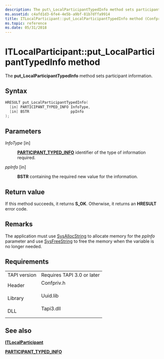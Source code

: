 ```yaml
---
description: The put\_LocalParticipantTypedInfo method sets participant information.
ms.assetid: c4afd1d3-6fe4-4e5b-a9bf-81b7dffa9914
title: ITLocalParticipant::put_LocalParticipantTypedInfo method (Confpriv.h)
ms.topic: reference
ms.date: 05/31/2018
---
```


# ITLocalParticipant::put\_LocalParticipantTypedInfo method

The **put\_LocalParticipantTypedInfo** method sets participant information.

## Syntax


```C++
HRESULT put_LocalParticipantTypedInfo(
  [in] PARTICIPANT_TYPED_INFO InfoType,
  [in] BSTR                   ppInfo
);
```



## Parameters

<dl> <dt>

*InfoType* \[in\]
</dt> <dd>

[**PARTICIPANT\_TYPED\_INFO**](participant-typed-info.md) identifier of the type of information required.

</dd> <dt>

*ppInfo* \[in\]
</dt> <dd>

**BSTR** containing the required new value for the information.

</dd> </dl>

## Return value

If this method succeeds, it returns **S\_OK**. Otherwise, it returns an **HRESULT** error code.

## Remarks

The application must use [SysAllocString](/windows/win32/api/oleauto/nf-oleauto-sysallocstring) to allocate memory for the *ppInfo* parameter and use [SysFreeString](/windows/win32/api/oleauto/nf-oleauto-sysfreestring) to free the memory when the variable is no longer needed.

## Requirements



|                         |                                                                                       |
|-------------------------|---------------------------------------------------------------------------------------|
| TAPI version<br/> | Requires TAPI 3.0 or later<br/>                                                 |
| Header<br/>       | <dl> <dt>Confpriv.h</dt> </dl> |
| Library<br/>      | <dl> <dt>Uuid.lib</dt> </dl>   |
| DLL<br/>          | <dl> <dt>Tapi3.dll</dt> </dl>  |



## See also

<dl> <dt>

[**ITLocalParticipant**](itlocalparticipant.md)
</dt> <dt>

[**PARTICIPANT\_TYPED\_INFO**](participant-typed-info.md)
</dt> </dl>

 

